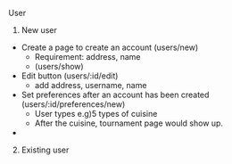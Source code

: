 User
1) New user
  - Create a page to create an account (users/new)
    * Requirement: address, name
    * (users/show)
  - Edit button (users/:id/edit)
    * add address, username, name
  - Set preferences after an account has been created (users/:id/preferences/new)
    * User types e.g)5 types of cuisine
    * After the cuisine, tournament page would show up.
  - 




2) Existing user
